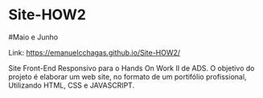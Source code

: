 # Site-HOW2
#Maio e Junho

Link: https://emanuelcchagas.github.io/Site-HOW2/

Site Front-End Responsivo para o Hands On Work II de ADS.
O objetivo do projeto é elaborar um web site, no formato de um portifólio profissional,
Utilizando HTML, CSS e JAVASCRIPT.

